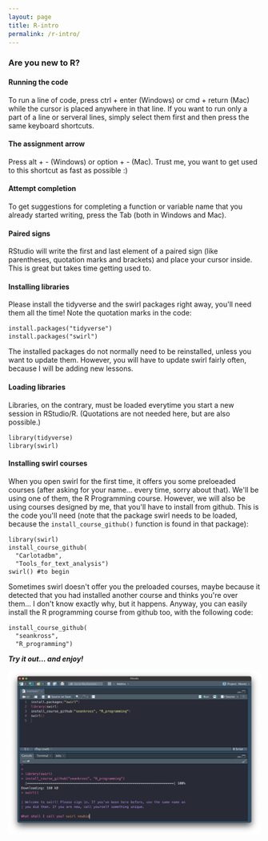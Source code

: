 ```yaml
---
layout: page
title: R-intro
permalink: /r-intro/
---
```


### Are you new to R?

#### Running the code

To run a line of code, press ctrl + enter (Windows) or cmd + return (Mac) while the cursor is placed anywhere in that line.
If you want to run only a part of a line or serveral lines, simply select them first and then press the same keyboard shortcuts.

#### The assignment arrow

Press alt + - (Windows) or option + - (Mac). Trust me, you want to get used to this shortcut as fast as possible :)

#### Attempt completion 

To get suggestions for completing a function or variable name that you already started writing, press the Tab (both in Windows and Mac).

#### Paired signs

RStudio will write the first and last element of a paired sign (like parentheses, quotation marks and brackets) and place your cursor inside. This is great but takes time getting used to.

#### Installing libraries

Please install the tidyverse and the swirl packages right away, you'll need them all the time! Note the quotation marks in the code:

```
install.packages("tidyverse")
install.packages("swirl")
```

The installed packages do not normally need to be reinstalled, unless you want to update them. However, you will have to update swirl fairly often, because I will be adding new lessons.

#### Loading libraries

Libraries, on the contrary, must be loaded everytime you start a new session in RStudio/R. (Quotations are not needed here, but are also possible.)

```
library(tidyverse)
library(swirl)
```

#### Installing swirl courses

When you open swirl for the first time, it offers you some preloeaded courses (after asking for your name… every time, sorry about that). We'll be using one of them, the R Programming course.
However, we will also be using courses designed by me, that you'll have to install from github. This is the code you'll need (note that the package swirl needs to be loaded, because the ``install_course_github()`` function is found in that package):

```
library(swirl)
install_course_github(
  "Carlotadbm", 
  "Tools_for_text_analysis")
swirl() #to begin
```

Sometimes swirl doesn't offer you the preloaded courses, maybe because it detected that you had installed another course and thinks you're over them… I don't know exactly why, but it happens. Anyway, you can easily install the R programming course from github too, with the following code:

```
install_course_github(
  "seankross", 
  "R_programming")
```

***Try it out… and enjoy!***

![swirl screenshot](/pictures/swirl_intro.png)